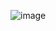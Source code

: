 ![image](https://github.com/garaven/proyecto-desarrollo-software/assets/112715997/b8b69b13-6bf3-488d-9ea8-2b0648223178)
